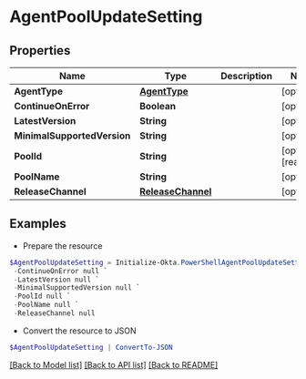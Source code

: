 # AgentPoolUpdateSetting
## Properties

Name | Type | Description | Notes
------------ | ------------- | ------------- | -------------
**AgentType** | [**AgentType**](AgentType.md) |  | [optional] 
**ContinueOnError** | **Boolean** |  | [optional] 
**LatestVersion** | **String** |  | [optional] 
**MinimalSupportedVersion** | **String** |  | [optional] 
**PoolId** | **String** |  | [optional] [readonly] 
**PoolName** | **String** |  | [optional] 
**ReleaseChannel** | [**ReleaseChannel**](ReleaseChannel.md) |  | [optional] 

## Examples

- Prepare the resource
```powershell
$AgentPoolUpdateSetting = Initialize-Okta.PowerShellAgentPoolUpdateSetting  -AgentType null `
 -ContinueOnError null `
 -LatestVersion null `
 -MinimalSupportedVersion null `
 -PoolId null `
 -PoolName null `
 -ReleaseChannel null
```

- Convert the resource to JSON
```powershell
$AgentPoolUpdateSetting | ConvertTo-JSON
```

[[Back to Model list]](../README.md#documentation-for-models) [[Back to API list]](../README.md#documentation-for-api-endpoints) [[Back to README]](../README.md)

